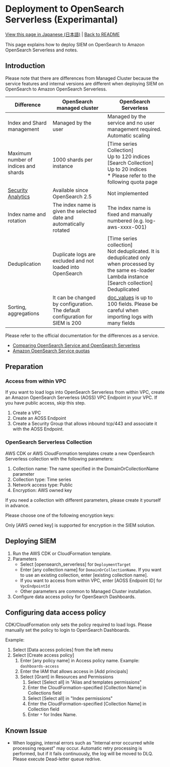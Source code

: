 # Deployment to OpenSearch Serverless (Experimantal)
<!-- markdownlint-disable-file MD033 -->

[View this page in Japanese (日本語)](serverless_ja.md) | [Back to README](../README.md)

This page explains how to deploy SIEM on OpenSearch to Amazon OpenSearch Serverless and notes.

## Introduction

Please note that there are differences from Managed Cluster because the service features and internal versions are different when deploying SIEM on OpenSearch to Amazon OpenSearch Serverless.

|Difference|OpenSearch managed cluster|OpenSearch Serverless|
|----------|--------------------------|---------------------|
| Index and Shard management | Managed by the user | Managed by the service and no user management required. Automatic scaling |
| Maximum number of indices and shards | 1000 shards per instance | [Time series Collection]<br>Up to 120 indices<br>[Search Collection]<br>Up to 20 indices<br>* Please refer to the following quota page |
| [Security Analytics](https://docs.aws.amazon.com/opensearch-service/latest/developerguide/security-analytics.html) | Available since OpenSearch 2.5 | Not implemented |
| Index name and rotation | The index name is given the selected date and automatically rotated | The index name is fixed and manually numbered (e.g. log-aws-xxxx-001) |
| Deduplication | Duplicate logs are excluded and not loaded into OpenSearch | [Time series collection]<br>Not deduplicated. It is deduplicated only when processed by the same es-loader Lambda instance<br> [Search collection]<br>Deduplicated |
| Sorting, aggregations | It can be changed by configuration. The default configuration for SIEM is 200 | [doc_values](https://opensearch.org/docs/latest/field-types/supported-field-types/keyword/#parameters) is up to 100 fields. Please be careful when importing logs with many fields |

Please refer to the official documentation for the differences as a service.

* [Comparing OpenSearch Service and OpenSearch Serverless](https://docs.aws.amazon.com/opensearch-service/latest/developerguide/serverless-overview.html#serverless-comparison)
* [Amazon OpenSearch Service quotas](https://docs.aws.amazon.com/opensearch-service/latest/developerguide/limits.html)

## Preparation

### Access from within VPC

If you want to load logs into OpenSearch Serverless from within VPC, create an Amazon OpenSearch Serverless (AOSS) VPC Endpoint in your VPC. If you have public access, skip this step.

1. Create a VPC
1. Create an AOSS Endpoint
1. Create a Security Group that allows inbound tcp/443 and associate it with the AOSS Endpoint.

### OpenSearch Serverless Collection

AWS CDK or AWS CloudFormation templates create a new OpenSearch Serverless collection with the following parameters:

1. Collection name: The name specified in the DomainOrCollectionName parameter
1. Collection type: Time series
1. Network access type: Public
1. Encryption: AWS owned key

If you need a collection with different parameters, please create it yourself in advance.

Please choose one of the following encryption keys:

Only [AWS owned key] is supported for encryption in the SIEM solution.

## Deploying SIEM

1. Run the AWS CDK or CloudFormation template.
1. Parameters
    * Select [opensearch_serverless] for `DeploymentTarget`
    * Enter [any collection name] for `DomainOrCollectionName`. If you want to use an existing collection, enter [existing collection name].
    * If you want to access from within VPC, enter [AOSS Endpoint ID] for `VpcEndpointId`
    * Other parameters are common to Managed Cluster installation.
1. Configure data access policy for OpenSearch Dashboards.

## Configuring data access policy

CDK/CloudFormation only sets the policy required to load logs. Please manually set the policy to login to OpenSearch Dashboards.

Example:

1. Select [Data access policies] from the left menu
1. Select [Create access policy]
    1. Enter [any policy name] in Access policy name. Example: `dashboards-access`
    1. Enter the IAM that allows access in [Add principals]
    1. Select [Grant] in Resources and Permissions
        1. Select [Select all] in "Alias and templates permissions"
        1. Enter the CloudFormation-specified [Collection Name] in Collections field
        1. Select [Select all] in "Index permissions"
        1. Enter the CloudFormation-specified [Collection Name] in Collection field
        1. Enter `*` for Index Name.

## Known Issue

* When logging, internal errors such as "Internal error occurred while processing request" may occur. Automatic retry processing is performed, but if it fails continuously, the log will be moved to DLQ. Please execute Dead-letter queue redrive.
